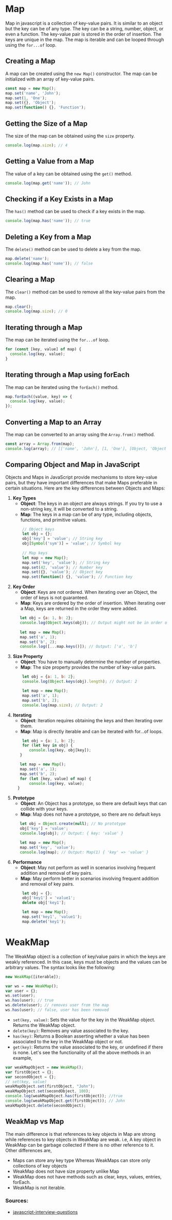 # Map
Map in javascript is a collection of key-value pairs. It is similar to an object but the key can be of any type. The key
can be a string, number, object, or even a function. The key-value pair is stored in the order of insertion. The keys are
unique in the map. The map is iterable and can be looped through using the `for...of` loop.

## Creating a Map
A map can be created using the `new Map()` constructor. The map can be initialized with an array of key-value pairs.

```js
const map = new Map();
map.set('name', 'John');
map.set(1, 'One');
map.set({}, 'Object');
map.set(function() {}, 'Function');
```

## Getting the Size of a Map
The size of the map can be obtained using the `size` property.

```js
console.log(map.size); // 4
```

## Getting a Value from a Map
The value of a key can be obtained using the `get()` method.

```js
console.log(map.get('name')); // John
```

## Checking if a Key Exists in a Map
The `has()` method can be used to check if a key exists in the map.

```js
console.log(map.has('name')); // true
```

## Deleting a Key from a Map
The `delete()` method can be used to delete a key from the map.

```js
map.delete('name');
console.log(map.has('name')); // false
```

## Clearing a Map
The `clear()` method can be used to remove all the key-value pairs from the map.

```js
map.clear();
console.log(map.size); // 0
```

## Iterating through a Map
The map can be iterated using the `for...of` loop.

```js
for (const [key, value] of map) {
  console.log(key, value);
}
```

## Iterating through a Map using forEach
The map can be iterated using the `forEach()` method.

```js
map.forEach((value, key) => {
  console.log(key, value);
});
```

## Converting a Map to an Array
The map can be converted to an array using the `Array.from()` method.

```js
const array = Array.from(map);
console.log(array); // [['name', 'John'], [1, 'One'], [Object, 'Object'], [Function, 'Function']]
```

## Comparing Object and Map in JavaScript
Objects and Maps in JavaScript provide mechanisms to store key-value pairs, but they have important differences that make
Maps preferable in certain situations. Here are the key differences between Objects and Maps:

1. **Key Types**
    * **Object**: The keys in an object are always strings. If you try to use a non-string key, it will be converted to a
      string. 
    * **Map**: The keys in a map can be of any type, including objects, functions, and primitive values.
    ```js
        // Object keys
        let obj = {};
        obj['key'] = 'value'; // String key
        obj[Symbol('sym')] = 'value'; // Symbol key
        
        // Map keys
        let map = new Map();
        map.set('key', 'value'); // String key
        map.set(42, 'value'); // Number key
        map.set({}, 'value'); // Object key
        map.set(function() {}, 'value'); // Function key
    ```
2. **Key Order**
   * **Object**: Keys are not ordered. When iterating over an Object, the order of keys is not guaranteed.
   * **Map**: Keys are ordered by the order of insertion. When iterating over a Map, keys are returned in the order they 
     were added.
   ```js
      let obj = {a: 1, b: 2};
      console.log(Object.keys(obj)); // Output might not be in order of insertion
    
      let map = new Map();
      map.set('a', 1);
      map.set('b', 2);
      console.log([...map.keys()]); // Output: ['a', 'b']
    ```
3. **Size Property**
    * **Object**: You have to manually determine the number of properties.
    * **Map**: The size property provides the number of key-value pairs.
    ```js
        let obj = {a: 1, b: 2};
        console.log(Object.keys(obj).length); // Output: 2

        let map = new Map();
        map.set('a', 1);
        map.set('b', 2);
        console.log(map.size); // Output: 2
     ```
4. **Iterating**
    * **Object**: Iteration requires obtaining the keys and then iterating over them.
     * **Map**: Map is directly iterable and can be iterated with for...of loops.
    ```js
        let obj = {a: 1, b: 2};
        for (let key in obj) {
           console.log(key, obj[key]);
       }

       let map = new Map();
       map.set('a', 1);
       map.set('b', 2);
       for (let [key, value] of map) {
           console.log(key, value);
      }
     ```
5. **Prototype**
   * **Object**: An Object has a prototype, so there are default keys that can collide with your keys.
   * **Map**: Map does not have a prototype, so there are no default keys
   ```js
      let obj = Object.create(null); // No prototype
      obj['key'] = 'value';
      console.log(obj); // Output: { key: 'value' }

      let map = new Map();
      map.set('key', 'value');
      console.log(map); // Output: Map(1) { 'key' => 'value' }
    ``` 
6. **Performance**
    * **Object**: May not perform as well in scenarios involving frequent addition and removal of key pairs.
    * **Map**: May perform better in scenarios involving frequent addition and removal of key pairs.
    ```js
        let obj = {};
        obj['key1'] = 'value1';
        delete obj['key1'];

        let map = new Map();
        map.set('key1', 'value1');
        map.delete('key1');
    ```
   

# WeakMap
The WeakMap object is a collection of key/value pairs in which the keys are weakly referenced. In this case, keys must
be objects and the values can be arbitrary values. The syntax looks like the following:

```js
new WeakMap([iterable]);
```

```js
var ws = new WeakMap();
var user = {};
ws.set(user);
ws.has(user); // true
ws.delete(user); // removes user from the map
ws.has(user); // false, user has been removed
```

* `set(key, value)`: Sets the value for the key in the WeakMap object. Returns the WeakMap object.
* `delete(key)`: Removes any value associated to the key.
* `has(key)`: Returns a Boolean asserting whether a value has been associated to the key in the WeakMap object or not.
* `get(key)`: Returns the value associated to the key, or undefined if there is none. Let's see the functionality of all 
  the above methods in an example,

```js
var weakMapObject = new WeakMap();
var firstObject = {};
var secondObject = {};
// set(key, value)
weakMapObject.set(firstObject, "John");
weakMapObject.set(secondObject, 100);
console.log(weakMapObject.has(firstObject)); //true
console.log(weakMapObject.get(firstObject)); // John
weakMapObject.delete(secondObject);
```

## WeakMap vs Map
The main difference is that references to key objects in Map are strong while references to key objects in WeakMap are
weak. i.e, A key object in WeakMap can be garbage collected if there is no other reference to it. Other differences are,

* Maps can store any key type Whereas WeakMaps can store only collections of key objects
* WeakMap does not have size property unlike Map
* WeakMap does not have methods such as clear, keys, values, entries, forEach.
* WeakMap is not iterable.

### Sources:
* [javascript-interview-questions](https://github.com/sudheerj/javascript-interview-questions)